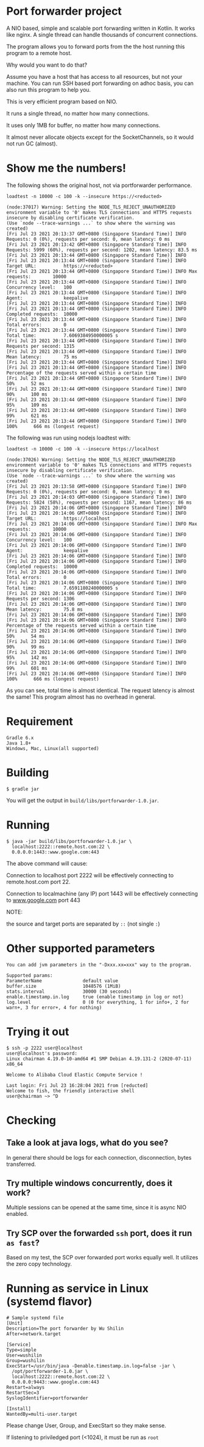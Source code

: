 # Port forwarder project
A NIO based, simple and scalable port forwarding written in Kotlin. 
It works like nginx. A single thread can handle thousands of concurrent connections.

The program allows you to forward ports from the the host running this program to a remote host.

Why would you want to do that?

Assume you have a host that has access to all resources, but not your machine.
You can run SSH based port forwarding on adhoc basis, you can also run this program to help you.

This is very efficient program based on NIO.

It runs a single thread, no matter how many connections.

It uses only 1MB for buffer, no matter how many connections.

It almost never allocate objects except for the SocketChannels, so it would not run GC (almost).

# Show me the numbers!
The following shows the original host, not via portforwarder performance.

`loadtest -n 10000 -c 100 -k --insecure https://<reducted>`
```shell
(node:37017) Warning: Setting the NODE_TLS_REJECT_UNAUTHORIZED environment variable to '0' makes TLS connections and HTTPS requests insecure by disabling certificate verification.
(Use `node --trace-warnings ...` to show where the warning was created)
[Fri Jul 23 2021 20:13:37 GMT+0800 (Singapore Standard Time)] INFO Requests: 0 (0%), requests per second: 0, mean latency: 0 ms
[Fri Jul 23 2021 20:13:42 GMT+0800 (Singapore Standard Time)] INFO Requests: 5999 (60%), requests per second: 1202, mean latency: 83.5 ms
[Fri Jul 23 2021 20:13:44 GMT+0800 (Singapore Standard Time)] INFO 
[Fri Jul 23 2021 20:13:44 GMT+0800 (Singapore Standard Time)] INFO Target URL:          https://<reducted>
[Fri Jul 23 2021 20:13:44 GMT+0800 (Singapore Standard Time)] INFO Max requests:        10000
[Fri Jul 23 2021 20:13:44 GMT+0800 (Singapore Standard Time)] INFO Concurrency level:   100
[Fri Jul 23 2021 20:13:44 GMT+0800 (Singapore Standard Time)] INFO Agent:               keepalive
[Fri Jul 23 2021 20:13:44 GMT+0800 (Singapore Standard Time)] INFO 
[Fri Jul 23 2021 20:13:44 GMT+0800 (Singapore Standard Time)] INFO Completed requests:  10000
[Fri Jul 23 2021 20:13:44 GMT+0800 (Singapore Standard Time)] INFO Total errors:        0
[Fri Jul 23 2021 20:13:44 GMT+0800 (Singapore Standard Time)] INFO Total time:          7.6069384950000005 s
[Fri Jul 23 2021 20:13:44 GMT+0800 (Singapore Standard Time)] INFO Requests per second: 1315
[Fri Jul 23 2021 20:13:44 GMT+0800 (Singapore Standard Time)] INFO Mean latency:        75 ms
[Fri Jul 23 2021 20:13:44 GMT+0800 (Singapore Standard Time)] INFO 
[Fri Jul 23 2021 20:13:44 GMT+0800 (Singapore Standard Time)] INFO Percentage of the requests served within a certain time
[Fri Jul 23 2021 20:13:44 GMT+0800 (Singapore Standard Time)] INFO   50%      52 ms
[Fri Jul 23 2021 20:13:44 GMT+0800 (Singapore Standard Time)] INFO   90%      100 ms
[Fri Jul 23 2021 20:13:44 GMT+0800 (Singapore Standard Time)] INFO   95%      109 ms
[Fri Jul 23 2021 20:13:44 GMT+0800 (Singapore Standard Time)] INFO   99%      621 ms
[Fri Jul 23 2021 20:13:44 GMT+0800 (Singapore Standard Time)] INFO  100%      666 ms (longest request)
```

The following was run using nodejs loadtest with:

`loadtest -n 10000 -c 100 -k --insecure https://localhost`

```shell
(node:37026) Warning: Setting the NODE_TLS_REJECT_UNAUTHORIZED environment variable to '0' makes TLS connections and HTTPS requests insecure by disabling certificate verification.
(Use `node --trace-warnings ...` to show where the warning was created)
[Fri Jul 23 2021 20:13:58 GMT+0800 (Singapore Standard Time)] INFO Requests: 0 (0%), requests per second: 0, mean latency: 0 ms
[Fri Jul 23 2021 20:14:03 GMT+0800 (Singapore Standard Time)] INFO Requests: 5824 (58%), requests per second: 1167, mean latency: 86 ms
[Fri Jul 23 2021 20:14:06 GMT+0800 (Singapore Standard Time)] INFO 
[Fri Jul 23 2021 20:14:06 GMT+0800 (Singapore Standard Time)] INFO Target URL:          https://localhost
[Fri Jul 23 2021 20:14:06 GMT+0800 (Singapore Standard Time)] INFO Max requests:        10000
[Fri Jul 23 2021 20:14:06 GMT+0800 (Singapore Standard Time)] INFO Concurrency level:   100
[Fri Jul 23 2021 20:14:06 GMT+0800 (Singapore Standard Time)] INFO Agent:               keepalive
[Fri Jul 23 2021 20:14:06 GMT+0800 (Singapore Standard Time)] INFO 
[Fri Jul 23 2021 20:14:06 GMT+0800 (Singapore Standard Time)] INFO Completed requests:  10000
[Fri Jul 23 2021 20:14:06 GMT+0800 (Singapore Standard Time)] INFO Total errors:        0
[Fri Jul 23 2021 20:14:06 GMT+0800 (Singapore Standard Time)] INFO Total time:          7.6591180240000005 s
[Fri Jul 23 2021 20:14:06 GMT+0800 (Singapore Standard Time)] INFO Requests per second: 1306
[Fri Jul 23 2021 20:14:06 GMT+0800 (Singapore Standard Time)] INFO Mean latency:        75.8 ms
[Fri Jul 23 2021 20:14:06 GMT+0800 (Singapore Standard Time)] INFO 
[Fri Jul 23 2021 20:14:06 GMT+0800 (Singapore Standard Time)] INFO Percentage of the requests served within a certain time
[Fri Jul 23 2021 20:14:06 GMT+0800 (Singapore Standard Time)] INFO   50%      54 ms
[Fri Jul 23 2021 20:14:06 GMT+0800 (Singapore Standard Time)] INFO   90%      99 ms
[Fri Jul 23 2021 20:14:06 GMT+0800 (Singapore Standard Time)] INFO   95%      142 ms
[Fri Jul 23 2021 20:14:06 GMT+0800 (Singapore Standard Time)] INFO   99%      601 ms
[Fri Jul 23 2021 20:14:06 GMT+0800 (Singapore Standard Time)] INFO  100%      666 ms (longest request)
```
As you can see, total time is almost identical. The request latency is almost the same!
This program almost has no overhead in general.
# Requirement
```shell
Gradle 6.x
Java 1.8+
Windows, Mac, Linux(all supported)
```
# Building

```shell
$ gradle jar
```
You will get the output in `build/libs/portforwarder-1.0.jar`.

# Running
```shell
$ java -jar build/libs/portforwarder-1.0.jar \
  localhost:2222::remote.host.com:22 \
  0.0.0.0:1443::www.google.com:443
```
The above command will cause:

Connection to localhost port 2222 will be effectively connecting to remote.host.com port 22.

Connection to localmachine (any IP) port 1443 will be effectively connecting to www.google.com port 443

NOTE:

the source and target ports are separated by `::` (not single `:`)

# Other supported parameters
```shell
You can add jvm parameters in the "-Dxxx.xx=xxx" way to the program.

Supported params:
ParameterName               default value
buffer.size                 1048576 (1MiB)
stats.interval              30000 (30 seconds)
enable.timestamp.in.log     true (enable timestamp in log or not)
log.level                   0 (0 for everything, 1 for info+, 2 for warn+, 3 for error+, 4 for nothing)
```
# Trying it out
```shell
$ ssh -p 2222 user@localhost
user@localhost's password:
Linux chairman 4.19.0-10-amd64 #1 SMP Debian 4.19.131-2 (2020-07-11) x86_64

Welcome to Alibaba Cloud Elastic Compute Service !

Last login: Fri Jul 23 16:28:04 2021 from [reducted]
Welcome to fish, the friendly interactive shell
user@chairman ~> ^D

```
# Checking
## Take a look at java logs, what do you see?
In general there should be logs for each connection, disconnection, bytes transferred.

## Try multiple windows concurrently, does it work?
Multiple sessions can be opened at the same time, since it is async NIO enabled.

## Try SCP over the forwarded `ssh` port, does it run `as fast`?
Based on my test, the SCP over forwarded port works equally well.
It utilizes the zero copy technology.

# Running as service in Linux (systemd flavor)
```shell
# Sample systemd file
[Unit]
Description=The port forwarder by Wu Shilin
After=network.target

[Service]
Type=simple
User=wushilin
Group=wushilin
ExecStart=/usr/bin/java -Denable.timestamp.in.log=false -jar \
  /opt/portforwarder-1.0.jar \
  localhost:2222::remote.host.com:22 \
  0.0.0.0:9443::www.google.com:443
Restart=always
RestartSec=3
SyslogIdentifier=portforwarder

[Install]
WantedBy=multi-user.target
```
Please change User, Group, and ExecStart so they make sense.

If listening to priviledged port (<1024), it must be run as `root`
